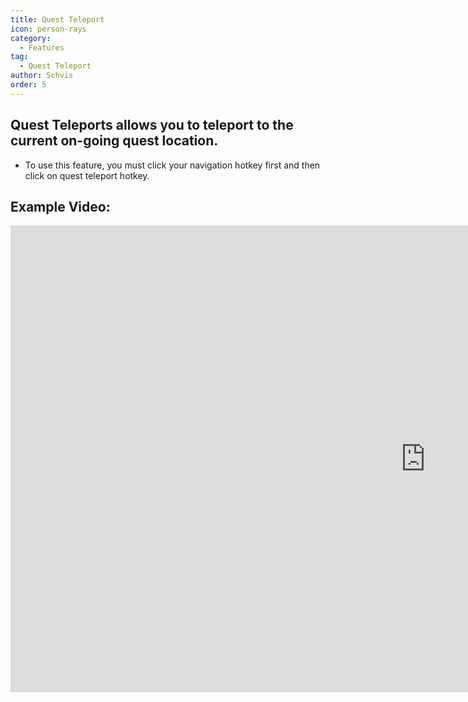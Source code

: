 ```yaml
---
title: Quest Teleport
icon: person-rays
category:
  - Features
tag:
  - Quest Teleport
author: Schvis
order: 5
---
```


## Quest Teleports allows you to teleport to the current on-going quest location.
- To use this feature, you must click your navigation hotkey first and then click on quest teleport hotkey.

## Example Video:

<div class="iframe-container"><iframe width="1328" height="747" src="https://www.youtube.com/embed/HNdQu39G2Tc?list=PL5eI1Tb64p56g27qfYk7VuFTz4FK6YrKa" title="Korepi - QuestTP" frameborder="0" allow="accelerometer; autoplay; clipboard-write; encrypted-media; gyroscope; picture-in-picture; web-share" referrerpolicy="strict-origin-when-cross-origin" allowfullscreen></iframe></div>
